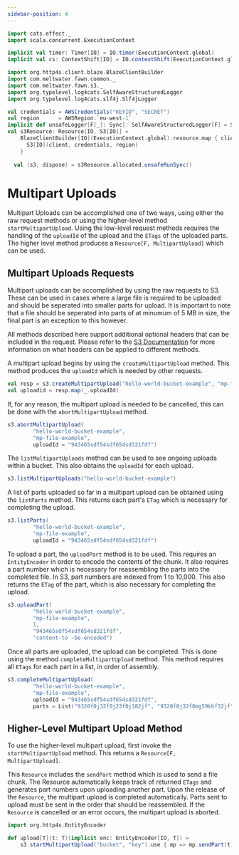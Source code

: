 ```yaml
---
sidebar-position: 4
---
```


```scala mdoc:invisible
import cats.effect._
import scala.concurrent.ExecutionContext

implicit val timer: Timer[IO] = IO.timer(ExecutionContext.global)
implicit val cs: ContextShift[IO] = IO.contextShift(ExecutionContext.global)

import org.http4s.client.blaze.BlazeClientBuilder
import com.meltwater.fawn.common._
import com.meltwater.fawn.s3._
import org.typelevel.log4cats.SelfAwareStructuredLogger
import org.typelevel.log4cats.slf4j.Slf4jLogger

val credentials = AWSCredentials("KEYID", "SECRET")
val region      = AWSRegion.`eu-west-1`
implicit def unsafeLogger[F[_]: Sync]: SelfAwareStructuredLogger[F] = Slf4jLogger.getLogger[F]  
val s3Resource: Resource[IO, S3[IO]] =
    BlazeClientBuilder[IO](ExecutionContext.global).resource.map { client =>
      S3[IO](client, credentials, region)
    }
  
  val (s3, dispose) = s3Resource.allocated.unsafeRunSync()
```

# Multipart Uploads

Multipart Uploads can be accomplished one of two ways, using either the raw request methods or using the higher-level method `startMultipartUpload`. Using the low-level request methods requires the handling of the `uploadId` of the upload and the `ETags` of the uploaded parts. The higher level method produces a `Resource[F, MultipartUpload]` which can be used.  

## Multipart Uploads Requests

Multipart uploads can be accomplished by using the raw requests to S3. These can be used in cases where a large file is required to be uploaded and should be seperated into smaller parts for upload. It is important to note that a file should be seperated into parts of at minumum of 5 MB in size, the final part is an exception to this however.  

All methods described here support additional optional headers that can be included in the request. Please refer to the [S3 Documentation](https://docs.aws.amazon.com/AmazonS3/latest/API/API_Operations_Amazon_Simple_Storage_Service.html) for more information on what headers can be applied to different methods.

A multipart upload begins by using the `createMultipartUpload` method. This method produces the `uploadId` which is needed by other requests.  

```scala mdoc:to-string
val resp = s3.createMultipartUpload("hello-world-bucket-example", "mp-file-example")
val uploadid = resp.map(_.uploadId)
```

If, for any reason, the multipart upload is needed to be cancelled, this can be done with the `abortMultipartUpload` method. 

```scala mdoc:to-string
s3.abortMultipartUpload(
        "hello-world-bucket-example", 
        "mp-file-example", 
        uploadId = "943465sdf54sdf654sd321fdf")
```

The `listMultipartUploads` method can be used to see ongoing uploads within a bucket. This also obtains the `uploadId` for each upload. 

```scala mdoc:to-string
s3.listMultipartUploads("hello-world-bucket-example")
```

A list of parts uploaded so far in a multipart upload can be obtained using the `listParts` method. This returns each part's `ETag` which is necessary for completing the upload. 

```scala mdoc:to-string
s3.listParts(
        "hello-world-bucket-example", 
        "mp-file-example", 
        uploadId = "943465sdf54sdf654sd321fdf")
```

To upload a part, the `uploadPart` method is to be used. This requires an `EntityEncoder` in order to encode the contents of the chunk. It also requires a part number which is necessary for reassembling the parts into the completed file. In S3, part numbers are indexed from 1 to 10,000. This also returns the `ETag` of the part, which is also necessary for completing the upload. 

```scala mdoc:to-string
s3.uploadPart(
        "hello-world-bucket-example", 
        "mp-file-example",
        1, 
        "943465sdf54sdf654sd321fdf",
        "content-to -be-encoded")
```

Once all parts are uploaded, the upload can be completed. This is done using the method `completeMultipartUpload` method. This method requires all `ETags` for each part in a list, in order of assembly.

```scala mdoc:to-string
s3.completeMultipartUpload(
        "hello-world-bucket-example", 
        "mp-file-example", 
        uploadId = "943465sdf54sdf654sd321fdf",
        parts = List("9320f0j32f0j23f0j382jf", "9320f0j32f0mg59khf32jf"))
```

## Higher-Level Multipart Upload Method

To use the higher-level multipart upload, first invoke the `startMultipartUpload` method. This returns a `Resource[F, MultipartUpload]`.

This `Resource` includes the `sendPart` method which is used to send a file chunk. The Resource automatically keeps track of returned `ETags` and generates part numbers upon uploading another part. Upon the release of the `Resource`, the multipart upload is completed automatically. Parts sent to upload must be sent in the order that should be reassembled. If the `Resource` is cancelled or an error occurs, the multipart upload is aborted. 

```scala mdoc:to-string
import org.http4s.EntityEncoder

def upload[T](t: T)(implicit enc: EntityEncoder[IO, T]) =
    s3.startMultipartUpload("bucket", "key").use { mp => mp.sendPart(t) }
```